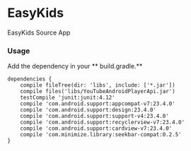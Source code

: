 # EasyKids
EasyKids Source App

### Usage
Add the dependency in your ** build.gradle.**

``` 
dependencies {
    compile fileTree(dir: 'libs', include: ['*.jar'])
    compile files('libs/YouTubeAndroidPlayerApi.jar')
    testCompile 'junit:junit:4.12'
    compile 'com.android.support:appcompat-v7:23.4.0'
    compile 'com.android.support:design:23.4.0'
    compile 'com.android.support:support-v4:23.4.0'
    compile 'com.android.support:recyclerview-v7:23.4.0'
    compile 'com.android.support:cardview-v7:23.4.0'
    compile 'com.minimize.library:seekbar-compat:0.2.5'
}
```
